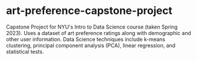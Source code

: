 # art-preference-capstone-project
Capstone Project for NYU's Intro to Data Science course (taken Spring 2023). Uses a dataset of art preference ratings along with demographic and other user information. Data Science techniques include k-means clustering, principal component analysis (PCA), linear regression, and statistical tests.
